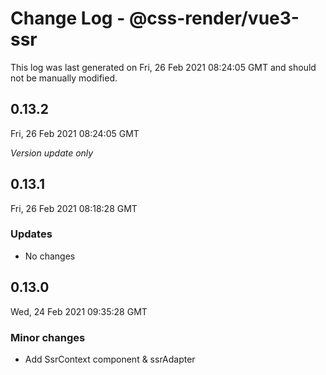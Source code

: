 # Change Log - @css-render/vue3-ssr

This log was last generated on Fri, 26 Feb 2021 08:24:05 GMT and should not be manually modified.

## 0.13.2
Fri, 26 Feb 2021 08:24:05 GMT

_Version update only_

## 0.13.1
Fri, 26 Feb 2021 08:18:28 GMT

### Updates

- No changes

## 0.13.0
Wed, 24 Feb 2021 09:35:28 GMT

### Minor changes

- Add SsrContext component & ssrAdapter

